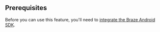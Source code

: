 ## Prerequisites

Before you can use this feature, you'll need to [integrate the Braze Android SDK]({{site.baseurl}}/developer_guide/platforms/android/sdk_integration/).